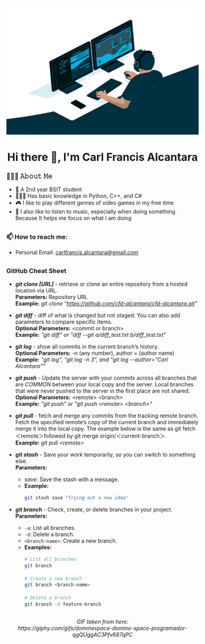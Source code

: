 <p align="center">
  <img width="550" height="340" src="programming.gif">
</p>

<h1 align="center">Hi there 👋, I'm Carl Francis Alcantara</h1>

<!--
**cfd-alcantara/cfd-alcantara** is a ✨ _special_ ✨ repository because its `README.md` (this file) appears on your GitHub profile.

Here are some ideas to get you started:

- 🔭 I’m currently working on ...
- 🌱 I’m currently learning ...
- 👯 I’m looking to collaborate on ...
- 🤔 I’m looking for help with ...
- 💬 Ask me about ...
- 📫 How to reach me: ...
- 😄 Pronouns: ...
- ⚡ Fun fact: ...
-->

<h3>🧑🏽‍💻 𝙰𝚋𝚘𝚞𝚝 𝙼𝚎</h3>

- 📓 A 2nd year BSIT student
- 🧑🏽‍💻 Has basic knowledge in Python, C++, and C#
- 🎮 I like to play different genres of video games in my free time
- 🎵 I also like to listen to music, especially when doing something. Because It helps me focus on what I am doing

<h2></h2>

<h3>📫 How to reach me:</h3>

- Personal Email: carlfrancis.alcantara@gmail.com

<h2></h2>

<h3>GitHub Cheat Sheet</h3>

- ***git clone [URL]*** - retrieve or clone an entire repository from a hosted location via URL.  
**Parameters:** Repository URL  
**Example:** *git clone "https://github.com/cfd-alcantara/cfd-alcantara.git"*

- ***git diff*** - diff of what is changed but not staged. You can also add parameters to compare specific items.     
**Optional Parameters:** &lt;commit or branch&gt;   
**Example:** *"git diff" or "diff --git a/diff_test.txt b/diff_test.txt"*

- ***git log*** - show all commits in the current branch’s history.   
**Optional Parameters:** -n (any number), author = (author name)  
**Example:** *"git log", "git log -n 3", and "git log --author="Carl Alcantara""*

- ***git push*** - Update the server with your commits across all branches that are *COMMON* between your local copy and the server. Local branches that were never pushed to the server in the first place are not shared.    
**Optional Parameters:** &lt;remote&gt; &lt;branch&gt;   
**Example:** *"git push" or "git push &lt;remote&gt; &lt;branch&gt;"*

- ***git pull*** - fetch and merge any commits from the tracking remote branch. Fetch the specified remote’s copy of the current branch and immediately merge it into the local copy. The example below is the same as git fetch ＜remote＞followed by git merge origin/＜current-branch＞.   
**Example:** *git pull &lt;remote&gt;*

- ***git stash*** - Save your work temporarily, so you can switch to something else.  
  **Parameters:**  
  - *save:* Save the stash with a message.  
  - **Example:**  
    ```bash
    git stash save "Trying out a new idea"
    ```
- ***git branch*** - Check, create, or delete branches in your project.  
   **Parameters:**
     - `-a`: List all branches.
     - `-d`: Delete a branch.
     - `<branch-name>`: Create a new branch.
   - **Examples:**
     ```bash
     # List all branches
     git branch

     # Create a new branch
     git branch <branch-name>

     # Delete a branch
     git branch -d feature-branch
     ```



<h2></h2>

<h6 align="center"> GIF taken from here:<br>https://giphy.com/gifs/dommespace-domme-space-programador-qgQUggAC3Pfv687qPC</h6>